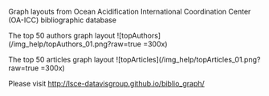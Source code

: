 
Graph layouts from Ocean Acidification International Coordination Center (OA-ICC) bibliographic database

The top 50 authors graph layout
![topAuthors](/img_help/topAuthors_01.png?raw=true =300x)

The top 50 articles graph layout
![topArticles](/img_help/topArticles_01.png?raw=true =300x)

Please visit http://lsce-datavisgroup.github.io/biblio_graph/
